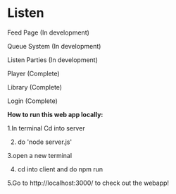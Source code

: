 # Listen
Feed Page (In development) 

Queue System (In development)

Listen Parties (In development)

Player (Complete)

Library (Complete)

Login (Complete)

**How to run this web app locally:**

1.In terminal Cd into server

2. do 'node server.js'

3.open a new terminal

4. cd into client and do npm run

5.Go to http://localhost:3000/ to check out the webapp!
